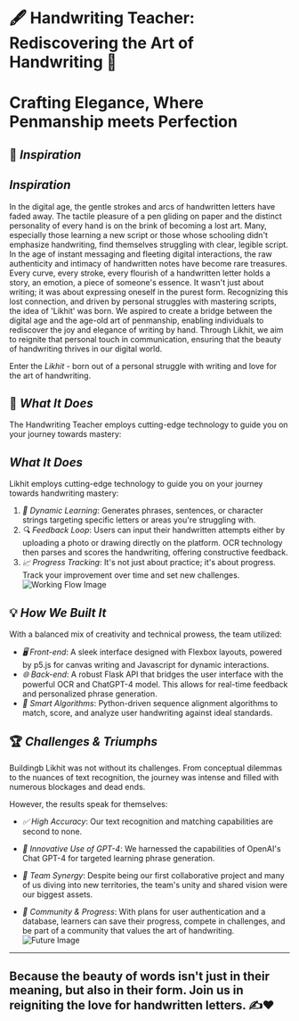 
# 🖋 Handwriting Teacher: Rediscovering the Art of Handwriting 📜

# Crafting Elegance, Where Penmanship meets Perfection

## 🌟 *Inspiration*
## *Inspiration*

In the digital age, the gentle strokes and arcs of handwritten letters have faded away. The tactile pleasure of a pen gliding on paper and the distinct personality of every hand is on the brink of becoming a lost art. Many, especially those learning a new script or those whose schooling didn't emphasize handwriting, find themselves struggling with clear, legible script.
In the age of instant messaging and fleeting digital interactions, the raw authenticity and intimacy of handwritten notes have become rare treasures. Every curve, every stroke, every flourish of a handwritten letter holds a story, an emotion, a piece of someone's essence. It wasn't just about writing; it was about expressing oneself in the purest form. Recognizing this lost connection, and driven by personal struggles with mastering scripts, the idea of 'Likhit' was born. We aspired to create a bridge between the digital age and the age-old art of penmanship, enabling individuals to rediscover the joy and elegance of writing by hand. Through Likhit, we aim to reignite that personal touch in communication, ensuring that the beauty of handwriting thrives in our digital world.

Enter the *Likhit* - born out of a personal struggle with writing and love for the art of handwriting.


## 🚀 *What It Does*

The Handwriting Teacher employs cutting-edge technology to guide you on your journey towards mastery:
## *What It Does*

Likhit employs cutting-edge technology to guide you on your journey towards handwriting mastery:

1. *📘 Dynamic Learning*: Generates phrases, sentences, or character strings targeting specific letters or areas you're struggling with.
2. *🔍 Feedback Loop*: Users can input their handwritten attempts either by uploading a photo or drawing directly on the platform. OCR technology then parses and scores the handwriting, offering constructive feedback.
3. *📈 Progress Tracking*: It's not just about practice; it's about progress. Track your improvement over time and set new challenges.
![Working Flow Image](./path_to_workflow.jpg)
## 💡 *How We Built It*
With a balanced mix of creativity and technical prowess, the team utilized:
- *🖥 Front-end*: A sleek interface designed with Flexbox layouts, powered by p5.js for canvas writing and Javascript for dynamic interactions.
- *🌐 Back-end*: A robust Flask API that bridges the user interface with the powerful OCR and ChatGPT-4 model. This allows for real-time feedback and personalized phrase generation.
- *🧠 Smart Algorithms*: Python-driven sequence alignment algorithms to match, score, and analyze user handwriting against ideal standards.
## 🏆 *Challenges & Triumphs*
Buildingb Likhit was not without its challenges. From conceptual dilemmas to the nuances of text recognition, the journey was intense and filled with numerous blockages and dead ends.

However, the results speak for themselves:
- *✅ High Accuracy*: Our text recognition and matching capabilities are second to none.
- *💬 Innovative Use of GPT-4*: We harnessed the capabilities of OpenAI's Chat GPT-4 for targeted learning phrase generation.
- *🤝 Team Synergy*: Despite being our first collaborative project and many of us diving into new territories, the team's unity and shared vision were our biggest assets.

- *👥 Community & Progress*: With plans for user authentication and a database, learners can save their progress, compete in challenges, and be part of a community that values the art of handwriting.
![Future Image](./path_to_future.jpg)
---
Because the beauty of words isn't just in their meaning, but also in their form. Join us in reigniting the love for handwritten letters. ✍❤
---
